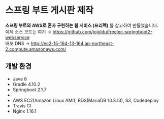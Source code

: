 # 스프링 부트 게시판 제작
**스프링 부트와 AWS로 혼자 구현하는 웹 서비스 (프리렉)** 를 참고하여 만들었습니다.   
예제 소스 코드는 여기 → https://github.com/jojoldu/freelec-springboot2-webservice   
배포 DNS  →  http://ec2-15-164-13-164.ap-northeast-2.compute.amazonaws.com/



## 개발 환경
* Java 8
* Gradle 4.10.2
* Springboot 2.1.7
* 
* AWS EC2(Amazon Linux AMI), RDS(MariaDB 10.3.13), S3, Codedeploy
* Travis CI
* Nginx 1.16.1
